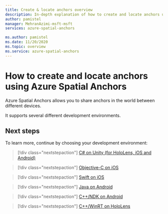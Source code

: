 ```yaml
---
title: Create & locate anchors overview
description: In-depth explanation of how to create and locate anchors using Azure Spatial Anchors.
author: pamistel
manager: MehranAzimi-msft-msft
services: azure-spatial-anchors

ms.author: pamistel
ms.date: 11/20/2020
ms.topic: overview
ms.service: azure-spatial-anchors
---
```

# How to create and locate anchors using Azure Spatial Anchors

Azure Spatial Anchors allows you to share anchors in the world between different devices.

It supports several different development environments.

## Next steps
To learn more, continue by choosing your development environment:

> [!div class="nextstepaction"]
> [C# on Unity (for HoloLens, iOS and Android)](how-tos/create-locate-anchors-unity.md)

> [!div class="nextstepaction"]
> [Objective-C on iOS](how-tos/create-locate-anchors-objc.md)

> [!div class="nextstepaction"]
> [Swift on iOS](how-tos/create-locate-anchors-swift.md)

> [!div class="nextstepaction"]
> [Java on Android](how-tos/create-locate-anchors-java.md)

> [!div class="nextstepaction"]
> [C++/NDK on Android](how-tos/create-locate-anchors-cpp-ndk.md)

> [!div class="nextstepaction"]
> [C++/WinRT on HoloLens](how-tos/create-locate-anchors-cpp-winrt.md)
